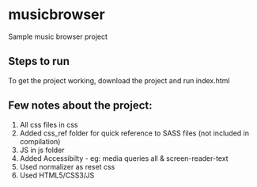 # musicbrowser
Sample music browser project

Steps to run
------------
To get the project working, download the project and run index.html

Few notes about the project:
----------------------------
1. All css files in css
2. Added css_ref folder for quick reference to SASS files (not included in compilation)
3. JS in js folder
4. Added Accessibilty - eg: media queries all & screen-reader-text
5. Used normalizer as reset css
6. Used HTML5/CSS3/JS



